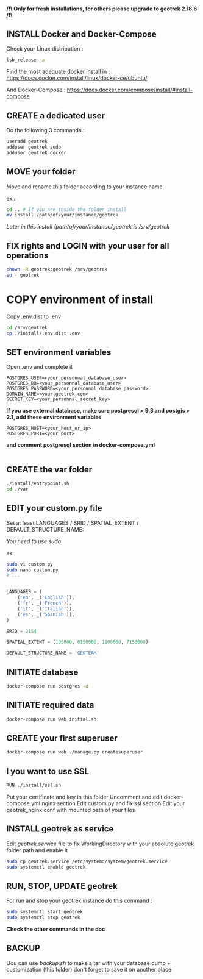 #### /!\ Only for fresh installations, for others please upgrade to geotrek 2.18.6 /!\


## INSTALL Docker and Docker-Compose
Check your Linux distribution :
```bash
lsb_release -a 
```
Find the most adequate docker install in :
https://docs.docker.com/install/linux/docker-ce/ubuntu/

And Docker-Compose :
https://docs.docker.com/compose/install/#install-compose

## CREATE a dedicated user
Do the following 3 commands :

```bash
useradd geotrek
adduser geotrek sudo
adduser geotrek docker
```

## MOVE your folder

Move and rename this folder according to your instance name

ex : 

```bash
cd .. # If you are inside the folder install
mv install /path/of/your/instance/geotrek
```
*Later in this install /path/of/your/instance/geotrek is /srv/geotrek*

## FIX rights and LOGIN with your user for all operations
```bash
chown -R geotrek:geotrek /srv/geotrek
su - geotrek
```

# COPY environment of install

Copy .env.dist to .env

```bash
cd /srv/geotrek
cp ./install/.env.dist .env

```

## SET environment variables

Open .env and complete it
```dotenv
POSTGRES_USER=<your_personnal_database_user>
POSTGRES_DB=<your_personnal_database_user>
POSTGRES_PASSWORD=<your_personnal_database_password>
DOMAIN_NAME=<your.geotrek.com>
SECRET_KEY=<your_personnal_secret_key>
```
**If you use external database, make sure postgresql > 9.3
and postgis > 2.1, add these environment variables**
```dotenv
POSTGRES_HOST=<your_host_or_ip>
POSTGRES_PORT=<your_port>
```
**and comment postgresql section in docker-compose.yml**
```python

```
## CREATE the var folder
```bash
./install/entrypoint.sh
cd ./var
```

## EDIT your custom.py file
Set at least LANGUAGES / SRID / SPATIAL_EXTENT / DEFAULT_STRUCTURE_NAME:

*You need to use sudo*

ex:

```bash
sudo vi custom.py
sudo nano custom.py
# ...
```

```python

LANGUAGES = (
    ('en', _('English')),
    ('fr', _('French')),
    ('it', _('Italian')),
    ('es', _('Spanish')),
)

SRID = 2154

SPATIAL_EXTENT = (105000, 6150000, 1100000, 7150000)

DEFAULT_STRUCTURE_NAME = 'GEOTEAM'
```


## INITIATE database

```bash
docker-compose run postgres -d
```

## INITIATE required data

```bash
docker-compose run web initial.sh
```

## CREATE your first superuser

```bash
docker-compose run web ./manage.py createsuperuser
```

## I you want to use SSL
```bash
RUN ./install/ssl.sh
```
Put your certificate and key in this folder
Uncomment and edit docker-compose.yml nginx section
Edit custom.py and fix ssl section
Edit your geotrek_nginx.conf with mounted path of your files

## INSTALL geotrek as service
Edit *geotrek.service* file to fix 
WorkingDirectory with your absolute geotrek folder path
and enable it
```bash
sudo cp geotrek.service /etc/systemd/system/geotrek.service
sudo systemctl enable geotrek
```

## RUN, STOP, UPDATE geotrek
For run and stop your geotrek instance do this command :
```bash
sudo systemctl start geotrek
sudo systemctl stop geotrek
```

**Check the other commands in the doc**

## BACKUP

Uou can use *backup.sh* to make a tar with your database dump + customization (this folder)
don't forget to save it on another place